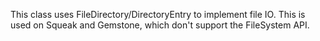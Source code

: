 This class uses FileDirectory/DirectoryEntry to implement file IO. This is used on Squeak and Gemstone, which don't support the FileSystem API.